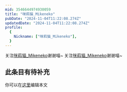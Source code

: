 ```yaml
---
mid: 3546644974930059
title: "咪萪猫_Mikeneko"
pubDate: "2024-11-04T11:22:08.274Z"
updatedDate: "2024-11-04T11:22:08.274Z"
profile:
  {
    Nickname: ["咪萪猫_Mikeneko"],
  }
---
```


关注[咪萪猫_Mikeneko](https://space.bilibili.com/3546644974930059)谢谢喵~ 关注[咪萪猫_Mikeneko](https://space.bilibili.com/3546644974930059)谢谢喵~

## 此条目有待补充
你可以在[这里](https://github.com/Yuhanawa/VTuber.ICU-Content/edit/master/v/咪萪猫_Mikeneko/index.md)编辑本文
